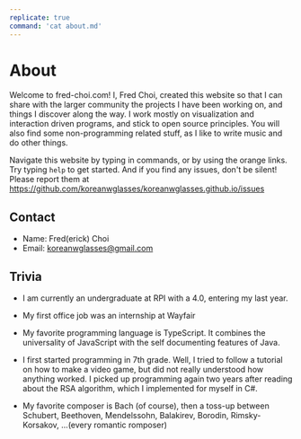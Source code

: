 ```yaml
---
replicate: true
command: 'cat about.md'
---
```

# About

Welcome to fred-choi.com! I, Fred Choi, created this website so that I can share with the larger community the projects I have been working on, and things I discover along the way. I work mostly on visualization and interaction driven programs, and stick to open source principles. You will also find some non-programming related stuff, as I like to write music and do other things.

Navigate this website by typing in commands, or by using the orange links. Try typing `help` to get started. And if you find any issues, don't be silent! Please report them at https://github.com/koreanwglasses/koreanwglasses.github.io/issues

## Contact

* Name: Fred(erick) Choi
* Email: koreanwglasses@gmail.com

## Trivia

* I am currently an undergraduate at RPI with a 4.0, entering my last year.

* My first office job was an internship at Wayfair

* My favorite programming language is TypeScript. It combines the universality of JavaScript with the self documenting features of Java.

* I first started programming in 7th grade. Well, I tried to follow a tutorial on how to make a video game, but did not really understood how anything worked. I picked up programming again two years after reading about the RSA algorithm, which I implemented for myself in C#. 

* My favorite composer is Bach (of course), then a toss-up between Schubert, Beethoven, Mendelssohn, Balakirev, Borodin, Rimsky-Korsakov, ...(every romantic romposer)